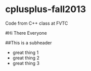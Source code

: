 cplusplus-fall2013
==================

Code from C++ class at FVTC

#Hi There Everyone

##This is a subheader

- great thing 1
- great thing 2
- great thing 3
